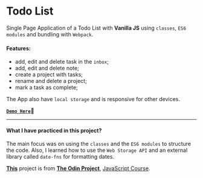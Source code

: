 # Todo List

Single Page Application of a Todo List with **Vanilla JS** using `classes`, `ES6 modules` and bundling with `Webpack`.

#### Features:

- add, edit and delete task in the `inbox`;
- add, edit and delete note;
- create a project with tasks;
- rename and delete a project;
- mark a task as complete;

The App also have `local storage` and is responsive for other devices.

**[`Demo Here`](https://oliver-ard.github.io/todo-list/)👋**

---

#### What I have practiced in this project?

The main focus was on using the `classes` and the `ES6 modules` to structure the code. Also, I learned how to use the `Web Storage API` and an external library called `date-fns` for formatting dates.

**[This](https://www.theodinproject.com/lessons/node-path-javascript-todo-list)** project is from **[The Odin Project](https://www.theodinproject.com/)**, [JavaScript Course](https://www.theodinproject.com/paths/full-stack-javascript/courses/javascript).
